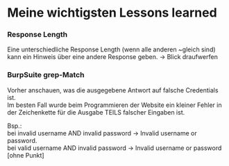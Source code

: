 # Meine wichtigsten Lessons learned

### Response Length

Eine unterschiedliche Response Length (wenn alle anderen ~gleich sind) kann ein Hinweis über eine andere Response geben.
-> Blick draufwerfen

### BurpSuite grep-Match

Vorher anschauen, was die ausgegebene Antwort auf falsche Credentials ist.\
Im besten Fall wurde beim Programmieren der Website ein kleiner Fehler in der Zeichenkette für die Ausgabe TEILS falscher Eingaben ist.

Bsp.:\
bei invalid username AND invalid password -> Invalid username or password.\
bei valid username AND invalid password -> Invalid username or password [ohne Punkt]